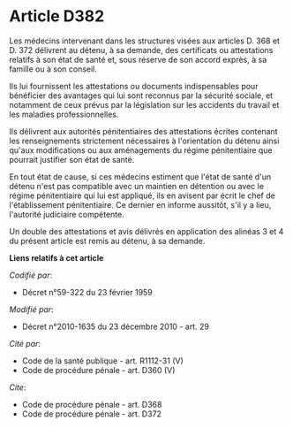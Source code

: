 # Article D382

Les médecins intervenant dans les structures visées aux articles D. 368 et D. 372 délivrent au détenu, à sa demande, des
certificats ou attestations relatifs à son état de santé et, sous réserve de son accord exprès, à sa famille ou à son
conseil. 

Ils lui fournissent les attestations ou documents indispensables pour bénéficier des avantages qui lui sont reconnus par la
sécurité sociale, et notamment de ceux prévus par la législation sur les accidents du travail et les maladies
professionnelles. 

Ils délivrent aux autorités pénitentiaires des attestations écrites contenant les renseignements strictement nécessaires à
l'orientation du détenu ainsi qu'aux modifications ou aux aménagements du régime pénitentiaire que pourrait justifier son
état de santé. 

En tout état de cause, si ces médecins estiment que l'état de santé d'un détenu n'est pas compatible avec un maintien en
détention ou avec le régime pénitentiaire qui lui est appliqué, ils en avisent par écrit le chef de l'établissement
pénitentiaire. Ce dernier en informe aussitôt, s'il y a lieu, l'autorité judiciaire compétente. 

Un double des attestations et avis délivrés en application des alinéas 3 et 4 du présent article est remis au détenu, à sa
demande.

**Liens relatifs à cet article**

_Codifié par_:

  - Décret n°59-322 du 23 février 1959

_Modifié par_:

  - Décret n°2010-1635 du 23 décembre 2010 - art. 29

_Cité par_:

  - Code de la santé publique - art. R1112-31 (V)
  - Code de procédure pénale - art. D360 (V)

_Cite_:

  - Code de procédure pénale - art. D368
  - Code de procédure pénale - art. D372

